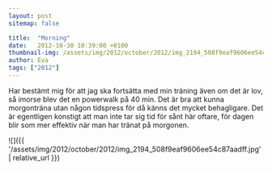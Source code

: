 ```yaml
---
layout: post
sitemap: false

title:  "Morning"
date:   2012-10-30 10:39:00 +0100
thumbnail-img: /assets/img/2012/october/2012/img_2194_508f9eaf9606ee54c87aadff.jpg
author: Eva
tags: ["2012"]
---
```


Har bestämt mig för att jag ska fortsätta med min träning även om det är lov, så imorse blev det en powerwalk på 40 min. Det är bra att kunna morgonträna utan någon tidspress för då känns det mycket behagligare. Det är egentligen konstigt att man inte tar sig tid för sånt här oftare, för dagen blir som mer effektiv när man har tränat på morgonen.

![]({{ '/assets/img/2012/october/2012/img_2194_508f9eaf9606ee54c87aadff.jpg'  | relative_url }})

